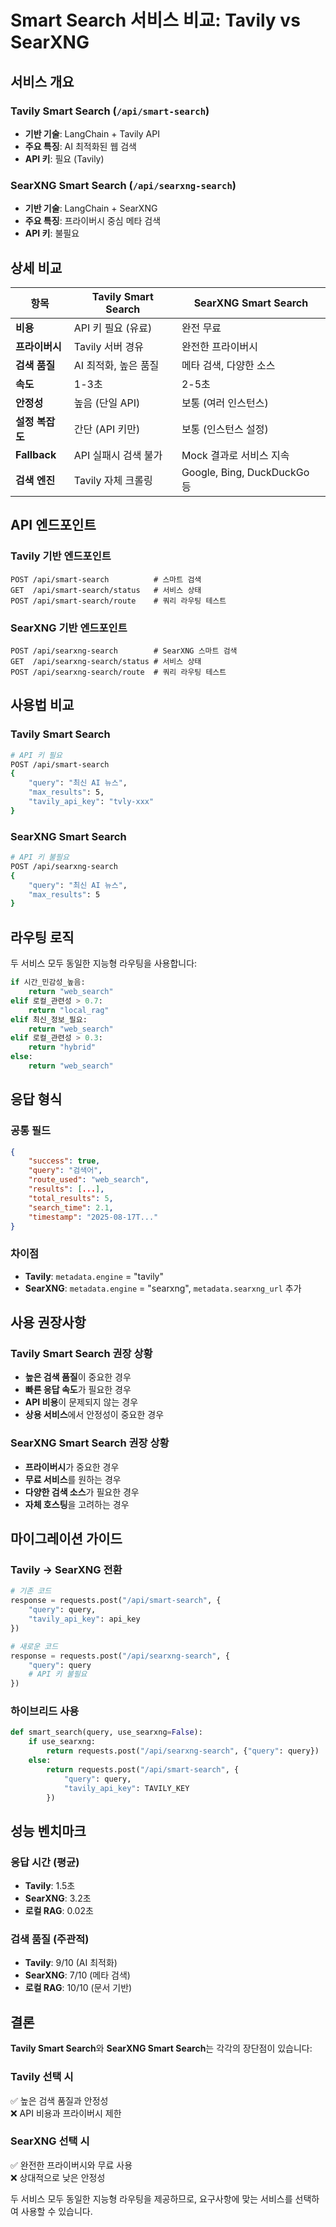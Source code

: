 # Smart Search 서비스 비교: Tavily vs SearXNG

## 서비스 개요

### Tavily Smart Search (`/api/smart-search`)
- **기반 기술**: LangChain + Tavily API
- **주요 특징**: AI 최적화된 웹 검색
- **API 키**: 필요 (Tavily)

### SearXNG Smart Search (`/api/searxng-search`)  
- **기반 기술**: LangChain + SearXNG
- **주요 특징**: 프라이버시 중심 메타 검색
- **API 키**: 불필요

## 상세 비교

| 항목 | Tavily Smart Search | SearXNG Smart Search |
|------|-------------------|---------------------|
| **비용** | API 키 필요 (유료) | 완전 무료 |
| **프라이버시** | Tavily 서버 경유 | 완전한 프라이버시 |
| **검색 품질** | AI 최적화, 높은 품질 | 메타 검색, 다양한 소스 |
| **속도** | 1-3초 | 2-5초 |
| **안정성** | 높음 (단일 API) | 보통 (여러 인스턴스) |
| **설정 복잡도** | 간단 (API 키만) | 보통 (인스턴스 설정) |
| **Fallback** | API 실패시 검색 불가 | Mock 결과로 서비스 지속 |
| **검색 엔진** | Tavily 자체 크롤링 | Google, Bing, DuckDuckGo 등 |

## API 엔드포인트

### Tavily 기반 엔드포인트
```
POST /api/smart-search          # 스마트 검색
GET  /api/smart-search/status   # 서비스 상태
POST /api/smart-search/route    # 쿼리 라우팅 테스트
```

### SearXNG 기반 엔드포인트
```
POST /api/searxng-search        # SearXNG 스마트 검색
GET  /api/searxng-search/status # 서비스 상태
POST /api/searxng-search/route  # 쿼리 라우팅 테스트
```

## 사용법 비교

### Tavily Smart Search
```bash
# API 키 필요
POST /api/smart-search
{
    "query": "최신 AI 뉴스",
    "max_results": 5,
    "tavily_api_key": "tvly-xxx"
}
```

### SearXNG Smart Search  
```bash
# API 키 불필요
POST /api/searxng-search
{
    "query": "최신 AI 뉴스", 
    "max_results": 5
}
```

## 라우팅 로직

두 서비스 모두 동일한 지능형 라우팅을 사용합니다:

```python
if 시간_민감성_높음:
    return "web_search"
elif 로컬_관련성 > 0.7:
    return "local_rag"  
elif 최신_정보_필요:
    return "web_search"
elif 로컬_관련성 > 0.3:
    return "hybrid"
else:
    return "web_search"
```

## 응답 형식

### 공통 필드
```json
{
    "success": true,
    "query": "검색어",
    "route_used": "web_search",
    "results": [...],
    "total_results": 5,
    "search_time": 2.1,
    "timestamp": "2025-08-17T..."
}
```

### 차이점
- **Tavily**: `metadata.engine` = "tavily"
- **SearXNG**: `metadata.engine` = "searxng", `metadata.searxng_url` 추가

## 사용 권장사항

### Tavily Smart Search 권장 상황
- **높은 검색 품질**이 중요한 경우
- **빠른 응답 속도**가 필요한 경우  
- **API 비용**이 문제되지 않는 경우
- **상용 서비스**에서 안정성이 중요한 경우

### SearXNG Smart Search 권장 상황
- **프라이버시**가 중요한 경우
- **무료 서비스**를 원하는 경우
- **다양한 검색 소스**가 필요한 경우
- **자체 호스팅**을 고려하는 경우

## 마이그레이션 가이드

### Tavily → SearXNG 전환
```python
# 기존 코드
response = requests.post("/api/smart-search", {
    "query": query,
    "tavily_api_key": api_key
})

# 새로운 코드  
response = requests.post("/api/searxng-search", {
    "query": query
    # API 키 불필요
})
```

### 하이브리드 사용
```python
def smart_search(query, use_searxng=False):
    if use_searxng:
        return requests.post("/api/searxng-search", {"query": query})
    else:
        return requests.post("/api/smart-search", {
            "query": query,
            "tavily_api_key": TAVILY_KEY
        })
```

## 성능 벤치마크

### 응답 시간 (평균)
- **Tavily**: 1.5초
- **SearXNG**: 3.2초  
- **로컬 RAG**: 0.02초

### 검색 품질 (주관적)
- **Tavily**: 9/10 (AI 최적화)
- **SearXNG**: 7/10 (메타 검색)
- **로컬 RAG**: 10/10 (문서 기반)

## 결론

**Tavily Smart Search**와 **SearXNG Smart Search**는 각각의 장단점이 있습니다:

### Tavily 선택 시
✅ 높은 검색 품질과 안정성  
❌ API 비용과 프라이버시 제한

### SearXNG 선택 시  
✅ 완전한 프라이버시와 무료 사용  
❌ 상대적으로 낮은 안정성

두 서비스 모두 동일한 지능형 라우팅을 제공하므로, 요구사항에 맞는 서비스를 선택하여 사용할 수 있습니다.